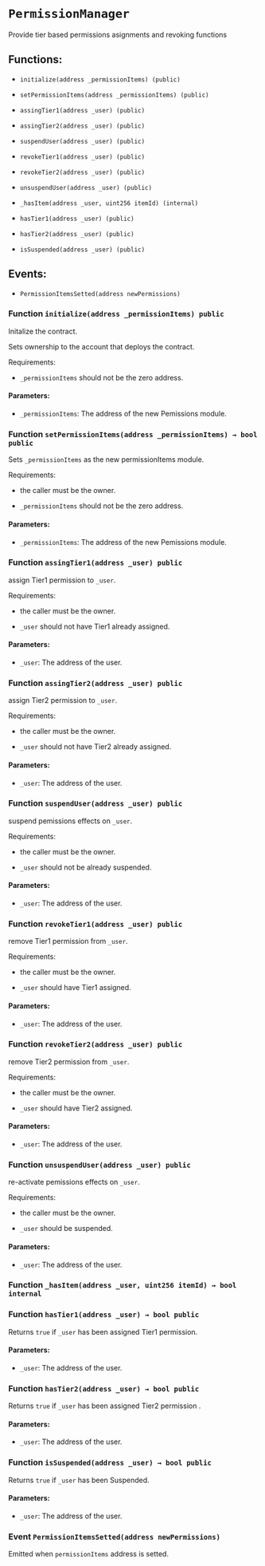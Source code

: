 # `PermissionManager`

Provide tier based permissions asignments and revoking functions

## Functions:

- `initialize(address _permissionItems) (public)`

- `setPermissionItems(address _permissionItems) (public)`

- `assingTier1(address _user) (public)`

- `assingTier2(address _user) (public)`

- `suspendUser(address _user) (public)`

- `revokeTier1(address _user) (public)`

- `revokeTier2(address _user) (public)`

- `unsuspendUser(address _user) (public)`

- `_hasItem(address _user, uint256 itemId) (internal)`

- `hasTier1(address _user) (public)`

- `hasTier2(address _user) (public)`

- `isSuspended(address _user) (public)`

## Events:

- `PermissionItemsSetted(address newPermissions)`

### Function `initialize(address _permissionItems) public`

Initalize the contract.

Sets ownership to the account that deploys the contract.

Requirements:

- `_permissionItems` should not be the zero address.

#### Parameters:

- `_permissionItems`: The address of the new Pemissions module.

### Function `setPermissionItems(address _permissionItems) → bool public`

Sets `_permissionItems` as the new permissionItems module.

Requirements:

- the caller must be the owner.

- `_permissionItems` should not be the zero address.

#### Parameters:

- `_permissionItems`: The address of the new Pemissions module.

### Function `assingTier1(address _user) public`

assign Tier1 permission to `_user`.

Requirements:

- the caller must be the owner.

- `_user` should not have Tier1 already assigned.

#### Parameters:

- `_user`: The address of the user.

### Function `assingTier2(address _user) public`

assign Tier2 permission to `_user`.

Requirements:

- the caller must be the owner.

- `_user` should not have Tier2 already assigned.

#### Parameters:

- `_user`: The address of the user.

### Function `suspendUser(address _user) public`

suspend pemissions effects on `_user`.

Requirements:

- the caller must be the owner.

- `_user` should not be already suspended.

#### Parameters:

- `_user`: The address of the user.

### Function `revokeTier1(address _user) public`

remove Tier1 permission from `_user`.

Requirements:

- the caller must be the owner.

- `_user` should have Tier1 assigned.

#### Parameters:

- `_user`: The address of the user.

### Function `revokeTier2(address _user) public`

remove Tier2 permission from `_user`.

Requirements:

- the caller must be the owner.

- `_user` should have Tier2 assigned.

#### Parameters:

- `_user`: The address of the user.

### Function `unsuspendUser(address _user) public`

re-activate pemissions effects on `_user`.

Requirements:

- the caller must be the owner.

- `_user` should be suspended.

#### Parameters:

- `_user`: The address of the user.

### Function `_hasItem(address _user, uint256 itemId) → bool internal`

### Function `hasTier1(address _user) → bool public`

Returns `true` if `_user` has been assigned Tier1 permission.

#### Parameters:

- `_user`: The address of the user.

### Function `hasTier2(address _user) → bool public`

Returns `true` if `_user` has been assigned Tier2 permission .

#### Parameters:

- `_user`: The address of the user.

### Function `isSuspended(address _user) → bool public`

Returns `true` if `_user` has been Suspended.

#### Parameters:

- `_user`: The address of the user.

### Event `PermissionItemsSetted(address newPermissions)`

Emitted when `permissionItems` address is setted.
